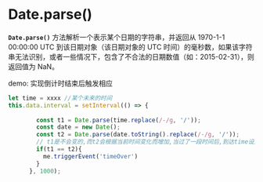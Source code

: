 # Date.parse()

**`Date.parse()`** 方法解析一个表示某个日期的字符串，并返回从 1970-1-1 00:00:00 UTC 到该日期对象（该日期对象的 UTC 时间）的毫秒数，如果该字符串无法识别，或者一些情况下，包含了不合法的日期数值（如：2015-02-31），则返回值为 NaN。

demo: 实现倒计时结束后触发相应

```js
let time = xxxx //某个未来的时间
this.data.interval = setInterval(() => {
    
        const t1 = Date.parse(time.replace(/-/g, '/'));
        const date = new Date();
        const t2 = Date.parse(date.toString().replace(/-/g, '/'));
    	// t1是不会变的,而t2会根据当前时间变化而增加,当过了一段时间后,到达time设定的值后,t2会跟t1的值一样
        if(t1 == t2){
          me.triggerEvent('timeOver')
        }
      }, 1000);
```

